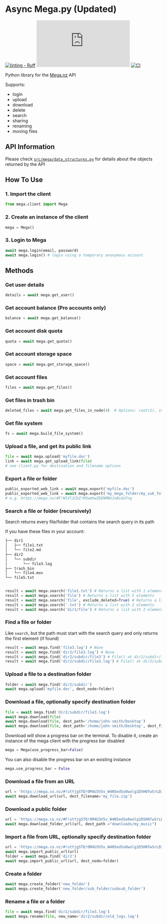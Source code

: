 # Async Mega.py (Updated)

[![linting - Ruff](https://img.shields.io/endpoint?url=https://raw.githubusercontent.com/astral-sh/ruff/main/assets/badge/v2.json)](https://github.com/NTFSvolume/mega.py/actions/workflows/ruff.yml)
[![GitHub License](https://img.shields.io/github/license/NTFSvolume/mega.py)](https://github.com/NTFSvolume/mega.py/blob/master/LICENSE)
[![CI](https://github.com/NTFSvolume/mega.py/actions/workflows/ci.yml/badge.svg)](https://github.com/NTFSvolume/mega.py/actions/workflows/ci.yml)

Python library for the [Mega.nz](https://mega.nz/) API

Supports:

- login
- upload
- download
- delete
- search
- sharing
- renaming
- moving files

## API Information

Please check [`src/mega/data_structures.py`](src/mega/data_structures.py) for details about the objects returned by the API

## How To Use

### 1. Import the client

```python
from mega.client import Mega
```

### 2. Create an instance of the client

```python
mega = Mega()
```

### 3. Login to Mega

```python
await mega.login(email, password)
await mega.login() # login using a temporary anonymous account
```

## Methods

### Get user details

```python
details = await mega.get_user()
```

### Get account balance (Pro accounts only)

```python
balance = await mega.get_balance()
```

### Get account disk quota

```python
quota = await mega.get_quota()
```

### Get account storage space

```python
space = await mega.get_storage_space()
```

### Get account files

```python
files = await mega.get_files()
```

### Get files in trash bin

```python
deleted_files = await mega.get_files_in_node(4)  # Options: root(2), inbox(3), trashbin (4)
```

### Get file system

```python
fs = await mega.build_file_system()
```

### Upload a file, and get its public link

```python
file = await mega.upload('myfile.doc')
link = await mega.get_upload_link(file)
# see client.py for destination and filename options
```

### Export a file or folder

```python
public_exported_web_link = await mega.export('myfile.doc')
public_exported_web_link = await mega.export('my_mega_folder/my_sub_folder_to_share')
# e.g. https://mega.nz/#F!WlVl1CbZ!M3wmhwZDENMNUJoBsdzFng
```

### Search a file or folder (recursively)

Search returns every file/folder that contains the  search query in its path

If you have these files in your account:

```bash
├── dir1
│   ├── file1.txt
│   └── file2.md
├── dir2
│   └── subdir
│       └── file3.log
├── trash_bin
│   └── file4.mov
└── file5.txt
```

```python

result = await mega.search('file1.txt') # Returns a list with 1 element, dir1/file1.txt
result = await mega.search('file') # Returns a list with 5 elements
result = await mega.search('file', exclude_deleted=True) # Returns a list with 4 elements
result = await mega.search('.txt') # Returns a list with 2 elements
result = await mega.search('dir1/file') # Returns a list with 2 elements
```

### Find a file or folder

Like `search`, but the path must start with the search query and only returns the first element (if found)

```python
result = await mega.find('file3.log') # None
result = await mega.find('dir2/file3.log') # None
result = await mega.find('dir2/subdir/file3') # File() at dir2/subdir/file3.log'
result = await mega.find('dir2/subdir/file3.log') # File() at dir2/subdir/file3.log'
```

### Upload a file to a destination folder

```python
folder = await mega.find('dir2/subdir')
await mega.upload('myfile.doc', dest_node=folder)
```

### Download a file, optionally specify destination folder

```python
file = await mega.find('dir2/subdir/file3.log')
await mega.download(file)
await mega.download(file, dest_path='/home/john-smith/Desktop')
await mega.download(file, dest_path='/home/john-smith/Desktop', dest_filename='my_logs.log')
```

Download will show a progress bar on the terminal. To disable it, create an instance of the mega client with the progress bar disabled

```python
mega = Mega(use_progress_bar=False)
```

You can also disable the progress bar on an existing instance

```python
mega.use_progress_bar = False
```

### Download a file from an URL

```python
url = 'https://mega.co.nz/#!utYjgSTQ!OM4U3V5v_W4N5edSo0wolg1D5H0fwSrLD3oLnLuS9pc'
await mega.download_url(url, dest_filename='my_file.zip')
```

### Download a public folder

```python
url = 'https://mega.co.nz/#F!utYjgSTQ!OM4U3V5v_W4N5edSo0wolg1D5H0fwSrLD3oLnLuS9pc'
await mega.download_folder_url(url, dest_path ="downloads/my_music")
```

### Import a file from URL, optionally specify destination folder

```python
url = 'https://mega.co.nz/#!utYjgSTQ!OM4U3V5v_W4N5edSo0wolg1D5H0fwSrLD3oLnLuS9pc'
await mega.import_public_url(url)
folder = await mega.find('dir2')
await mega.import_public_url(url, dest_node=folder)
```

### Create a folder

```python
await mega.create_folder('new_folder')
await mega.create_folder('new_folder/sub_folder/subsub_folder')
```

### Rename a file or a folder

```python
file = await mega.find('dir2/subdir/file3.log')
await mega.rename(file, new_name='dir2/subdir/old_logs.log')
```
